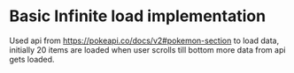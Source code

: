 # Basic Infinite load implementation

Used api from https://pokeapi.co/docs/v2#pokemon-section to load data, initially
20 items are loaded when user scrolls till bottom more data from api gets loaded.
